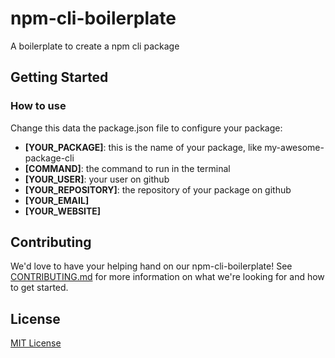 # npm-cli-boilerplate
A boilerplate to create a npm cli package

## Getting Started

### How to use

Change this data the package.json file to configure your package:
- **[YOUR_PACKAGE]**: this is the name of your package, like my-awesome-package-cli
- **[COMMAND]**: the command to run  in the terminal
- **[YOUR_USER]**: your user on github
- **[YOUR_REPOSITORY]**: the repository of your package on github
- **[YOUR_EMAIL]**
- **[YOUR_WEBSITE]**


## Contributing

We'd love to have your helping hand on our npm-cli-boilerplate! See [CONTRIBUTING.md](https://github.com/davidalves1/npm-cli-boilerplate/blob/master/CONTRIBUTING.md) for more information on what we're looking for and how to get started.

## License

[MIT License](https://github.com/davidalves1/npm-cli-boilerplate/blob/master/LICENSE.md)
